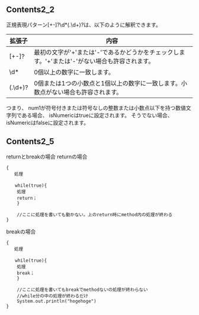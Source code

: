 ## Contents2_2
正規表現パターン[+-]?\d*(\.\d+)?は、以下のように解釈できます。

| 拡張子 | 内容         |
|---|------------|
|[+-]?| 最初の文字が'+'または'-'であるかどうかをチェックします。'+'または'-'がない場合も許容されます。|
|\d*| 0個以上の数字に一致します。|
|(\.\d+)?|0個または1つの小数点と1個以上の数字に一致します。小数点がない場合も許容されます。|

つまり、 num1が符号付きまたは符号なしの整数または小数点以下を持つ数値文字列である場合、
isNumericはtrueに設定されます。
そうでない場合、isNumericはfalseに設定されます。

## Contents2_5
returnとbreakの場合
returnの場合
```
{
   処理

　　while(true){
    処理
    return；
    }

    //ここに処理を書いても動かない。上のreturn時にmethod内の処理が終わる
}
```

breakの場合
```
{
   処理

　　while(true){
    処理
    break；
    }

    //ここに処理を書いてもbreakでmethodないの処理が終わらない
    //while分の中の処理が終わるだけ
    System.out.println("hogehoge")
}
```